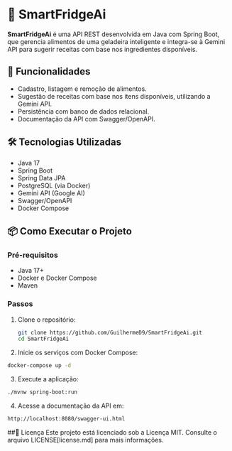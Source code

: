 # 🧊 SmartFridgeAi

**SmartFridgeAi** é uma API REST desenvolvida em Java com Spring Boot, que gerencia alimentos de uma geladeira inteligente e integra-se à Gemini API para sugerir receitas com base nos ingredientes disponíveis.

## 🚀 Funcionalidades

- Cadastro, listagem e remoção de alimentos.
- Sugestão de receitas com base nos itens disponíveis, utilizando a Gemini API.
- Persistência com banco de dados relacional.
- Documentação da API com Swagger/OpenAPI.

## 🛠️ Tecnologias Utilizadas

- Java 17
- Spring Boot
- Spring Data JPA
- PostgreSQL (via Docker)
- Gemini API (Google AI)
- Swagger/OpenAPI
- Docker Compose

## 📦 Como Executar o Projeto

### Pré-requisitos

- Java 17+
- Docker e Docker Compose
- Maven

### Passos

1. Clone o repositório:

    ```bash
   git clone https://github.com/GuilhermeD9/SmartFridgeAi.git
   cd SmartFridgeAi

2. Inicie os serviços com Docker Compose:

  ```bash
  docker-compose up -d
  ```

3. Execute a aplicação:

  ```bash
  ./mvnw spring-boot:run
  ```

4. Acesse a documentação da API em:

  ```bash
  http://localhost:8080/swagger-ui.html
  ```

##📄 Licença
Este projeto está licenciado sob a Licença MIT. Consulte o arquivo LICENSE[license.md] para mais informações.
